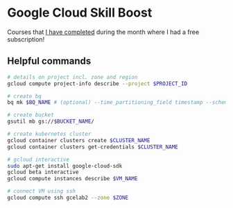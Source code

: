 # Google Cloud Skill Boost

Courses that <a href="https://www.cloudskillsboost.google/public_profiles/eb520619-9940-4183-8f7b-8c5f590ce045">I have completed</a> during the month where I had a free subscription!

## Helpful commands
```bash
# details on project incl. zone and region
gcloud compute project-info describe --project $PROJECT_ID

# create bq
bq mk $BQ_NAME # (optional) --time_partitioning_field timestamp --schema ...

# create bucket
gsutil mb gs://$BUCKET_NAME/

# create kubernetes cluster
gcloud container clusters create $CLUSTER_NAME
gcloud container clusters get-credentials $CLUSTER_NAME

# gcloud interactive
sudo apt-get install google-cloud-sdk
gcloud beta interactive
gcloud compute instances describe $VM_NAME

# connect VM using ssh
gcloud compute ssh gcelab2 --zone $ZONE
```